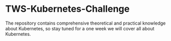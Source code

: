 # TWS-Kubernetes-Challenge
The repository contains comprehensive theoretical and practical knowledge about Kubernetes, so stay tuned for a one week we will cover all about Kubernetes.
